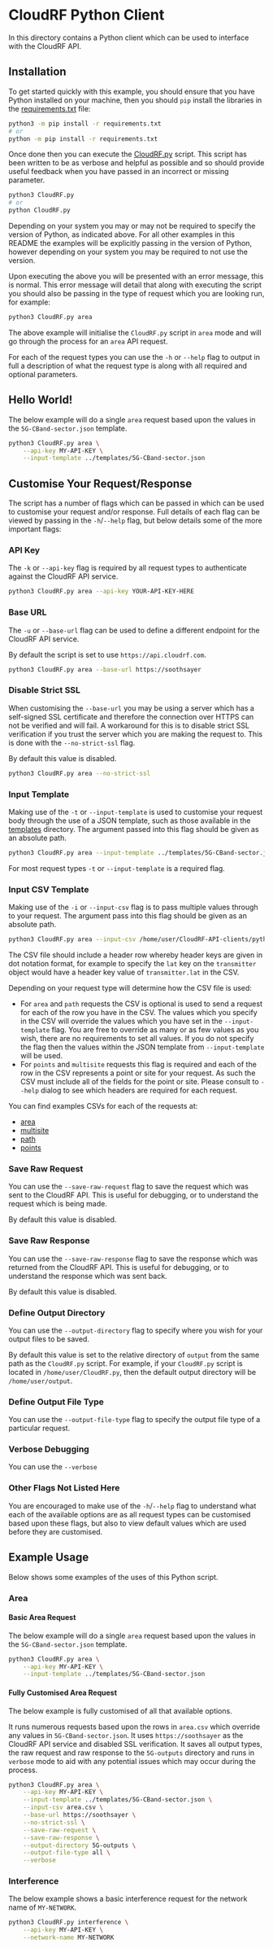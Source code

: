 # CloudRF Python Client

In this directory contains a Python client which can be used to interface with the CloudRF API.

## Installation

To get started quickly with this example, you should ensure that you have Python installed on your machine, then you should `pip` install the libraries in the [requirements.txt](requirements.txt) file:

```bash
python3 -m pip install -r requirements.txt
# or
python -m pip install -r requirements.txt
```

Once done then you can execute the [CloudRF.py](CloudRF.py) script. This script has been written to be as verbose and helpful as possible and so should provide useful feedback when you have passed in an incorrect or missing parameter.

```bash
python3 CloudRF.py
# or
python CloudRF.py
```

Depending on your system you may or may not be required to specify the version of Python, as indicated above. For all other examples in this README the examples will be explicitly passing in the version of Python, however depending on your system you may be required to not use the version.

Upon executing the above you will be presented with an error message, this is normal. This error message will detail that along with executing the script you should also be passing in the type of request which you are looking run, for example:

```bash
python3 CloudRF.py area
```

The above example will initialise the `CloudRF.py` script in `area` mode and will go through the process for an `area` API request.

For each of the request types you can use the `-h` or `--help` flag to output in full a description of what the request type is along with all required and optional parameters.

## Hello World!

The below example will do a single `area` request based upon the values in the `5G-CBand-sector.json` template.

```bash
python3 CloudRF.py area \
    --api-key MY-API-KEY \
    --input-template ../templates/5G-CBand-sector.json
```

## Customise Your Request/Response

The script has a number of flags which can be passed in which can be used to customise your request and/or response. Full details of each flag can be viewed by passing in the `-h`/`--help` flag, but below details some of the more important flags:

### API Key

The `-k` or `--api-key` flag is required by all request types to authenticate against the CloudRF API service.

```bash
python3 CloudRF.py area --api-key YOUR-API-KEY-HERE
```

### Base URL

The `-u` or `--base-url` flag can be used to define a different endpoint for the CloudRF API service.

By default the script is set to use `https://api.cloudrf.com`.

```bash
python3 CloudRF.py area --base-url https://soothsayer
```

### Disable Strict SSL

When customising the `--base-url` you may be using a server which has a self-signed SSL certificate and therefore the connection over HTTPS can not be verified and will fail. A workaround for this is to disable strict SSL verification if you trust the server which you are making the request to. This is done with the `--no-strict-ssl` flag.

By default this value is disabled.

```bash
python3 CloudRF.py area --no-strict-ssl
```

### Input Template

Making use of the `-t` or `--input-template` is used to customise your request body through the use of a JSON template, such as those available in the [templates](../templates/) directory. The argument passed into this flag should be given as an absolute path.

```bash
python3 CloudRF.py area --input-template ../templates/5G-CBand-sector.json
```

For most request types `-t` or `--input-template` is a required flag.

### Input CSV Template

Making use of the `-i` or `--input-csv` flag is to pass multiple values through to your request. The argument pass into this flag should be given as an absolute path.

```bash
python3 CloudRF.py area --input-csv /home/user/CloudRF-API-clients/python/area.csv
```

The CSV file should include a header row whereby header keys are given in dot notation format, for example to specify the `lat` key on the `transmitter` object would have a header key value of `transmitter.lat` in the CSV.

Depending on your request type will determine how the CSV file is used:

- For `area` and `path` requests the CSV is optional is used to send a request for each of the row you have in the CSV. The values which you specify in the CSV will override the values which you have set in the `--input-template` flag. You are free to override as many or as few values as you wish, there are no requirements to set all values. If you do not specify the flag then the values within the JSON template from `--input-template` will be used.
- For `points` and `multisite` requests this flag is required and each of the row in the CSV represents a point or site for your request. As such the CSV must include all of the fields for the point or site. Please consult to `--help` dialog to see which headers are required for each request.

You can find examples CSVs for each of the requests at:

- [area](area.csv)
- [multisite](multisite.csv)
- [path](path.csv)
- [points](points.csv)

### Save Raw Request

You can use the `--save-raw-request` flag to save the request which was sent to the CloudRF API. This is useful for debugging, or to understand the request which is being made.

By default this value is disabled.

### Save Raw Response

You can use the `--save-raw-response` flag to save the response which was returned from the CloudRF API. This is useful for debugging, or to understand the response which was sent back.

By default this value is disabled.

### Define Output Directory

You can use the `--output-directory` flag to specify where you wish for your output files to be saved.

By default this value is set to the relative directory of `output` from the same path as the `CloudRF.py` script. For example, if your `CloudRF.py` script is located in `/home/user/CloudRF.py`, then the default output directory will be `/home/user/output`.

### Define Output File Type

You can use the `--output-file-type` flag to specify the output file type of a particular request. 

### Verbose Debugging

You can use the `--verbose` 

### Other Flags Not Listed Here

You are encouraged to make use of the `-h`/`--help` flag to understand what each of the available options are as all request types can be customised based upon these flags, but also to view default values which are used before they are customised.

## Example Usage

Below shows some examples of the uses of this Python script.

### Area

#### Basic Area Request

The below example will do a single `area` request based upon the values in the `5G-CBand-sector.json` template.

```bash
python3 CloudRF.py area \
    --api-key MY-API-KEY \
    --input-template ../templates/5G-CBand-sector.json
```

#### Fully Customised Area Request

The below example is fully customised of all that available options. 

It runs numerous requests based upon the rows in `area.csv` which override any values in `5G-CBand-sector.json`. It uses `https://soothsayer` as the CloudRF API service and disabled SSL verification. It saves all output types, the raw request and raw response to the `5G-outputs` directory and runs in `verbose` mode to aid with any potential issues which may occur during the process.

```bash
python3 CloudRF.py area \
    --api-key MY-API-KEY \
    --input-template ../templates/5G-CBand-sector.json \
    --input-csv area.csv \
    --base-url https://soothsayer \
    --no-strict-ssl \
    --save-raw-request \
    --save-raw-response \
    --output-directory 5G-outputs \
    --output-file-type all \
    --verbose
```

### Interference

The below example shows a basic interference request for the network name of `MY-NETWORK`.

```bash
python3 CloudRF.py interference \
    --api-key MY-API-KEY \
    --network-name MY-NETWORK
```
